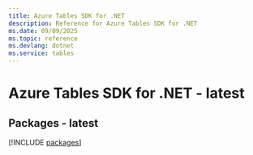 ```yaml
---
title: Azure Tables SDK for .NET
description: Reference for Azure Tables SDK for .NET
ms.date: 09/09/2025
ms.topic: reference
ms.devlang: dotnet
ms.service: tables
---
```

# Azure Tables SDK for .NET - latest
## Packages - latest
[!INCLUDE [packages](tables-index.md)]